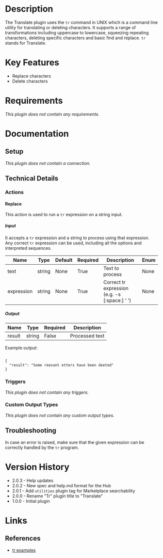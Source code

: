 # Description

The Translate plugin uses the `tr` command in UNIX which is a command line utility for translating or deleting characters. It supports a range of transformations including uppercase to lowercase, squeezing repeating characters, deleting specific characters and basic find and replace. `tr` stands for Translate.

# Key Features

* Replace characters 
* Delete characters

# Requirements

_This plugin does not contain any requirements._

# Documentation

## Setup

_This plugin does not contain a connection._

## Technical Details

### Actions

#### Replace

This action is used to run a `tr` expression on a string input.

##### Input

It accepts a `tr` expression and a string to process using that expression. Any correct `tr` expression can be used, including all the options and interpreted sequences.

|Name|Type|Default|Required|Description|Enum|
|----|----|-------|--------|-----------|----|
|text|string|None|True|Text to process|None|
|expression|string|None|True|Correct tr expression (e.g. -s [\:space\:] ' ')|None|

##### Output

|Name|Type|Required|Description|
|----|----|--------|-----------|
|result|string|False|Processed text|

Example output:

```

{
  "result": "Some reevant etters have been deeted"
}

```

### Triggers

_This plugin does not contain any triggers._

### Custom Output Types

_This plugin does not contain any custom output types._

## Troubleshooting

In case an error is raised, make sure that the given expression can be correctly handled by the `tr` program.

# Version History

* 2.0.3 - Help updates
* 2.0.2 - New spec and help.md format for the Hub
* 2.0.1 - Add `utilities` plugin tag for Marketplace searchability
* 2.0.0 - Rename "Tr" plugin title to "Translate"
* 1.0.0 - Initial plugin

# Links

## References

* [tr examples](https://www.geeksforgeeks.org/tr-command-unixlinux-examples/)

